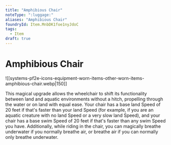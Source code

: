 ```yaml
---
title: "Amphibious Chair"
noteType: ":luggage:"
aliases: "Amphibious Chair"
foundryId: Item.MnbDK1foe1nyJdoC
tags:
  - Item
draft: true
---
```


# Amphibious Chair
![[systems-pf2e-icons-equipment-worn-items-other-worn-items-amphibious-chair.webp|150]]

This magical upgrade allows the wheelchair to shift its functionality between land and aquatic environments without a hitch, propelling through the water or on land with equal ease. Your chair has a base land Speed of 20 feet if that's faster than your land Speed (for example, if you are an aquatic creature with no land Speed or a very slow land Speed), and your chair has a base swim Speed of 20 feet if that's faster than any swim Speed you have. Additionally, while riding in the chair, you can magically breathe underwater if you normally breathe air, or breathe air if you can normally only breathe underwater.
